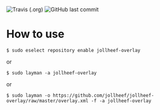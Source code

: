 ![Travis (.org)](https://img.shields.io/travis/jollheef/jollheef-overlay.svg?style=for-the-badge)
![GitHub last commit](https://img.shields.io/github/last-commit/jollheef/jollheef-overlay.svg?style=for-the-badge)

# How to use

    $ sudo eselect repository enable jollheef-overlay

or

    $ sudo layman -a jollheef-overlay

or

    $ sudo layman -o https://github.com/jollheef/jollheef-overlay/raw/master/overlay.xml -f -a jollheef-overlay
